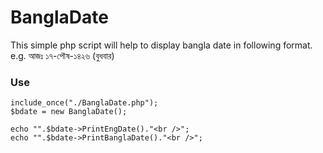 # BanglaDate
This simple php script will help to display bangla date in following format. 
e.g. আজঃ ১৭-পৌষ-১৪২৬ (বুধবার)

### Use
```
include_once("./BanglaDate.php");
$bdate = new BanglaDate();

echo "".$bdate->PrintEngDate()."<br />";
echo "".$bdate->PrintBanglaDate()."<br />";
```
